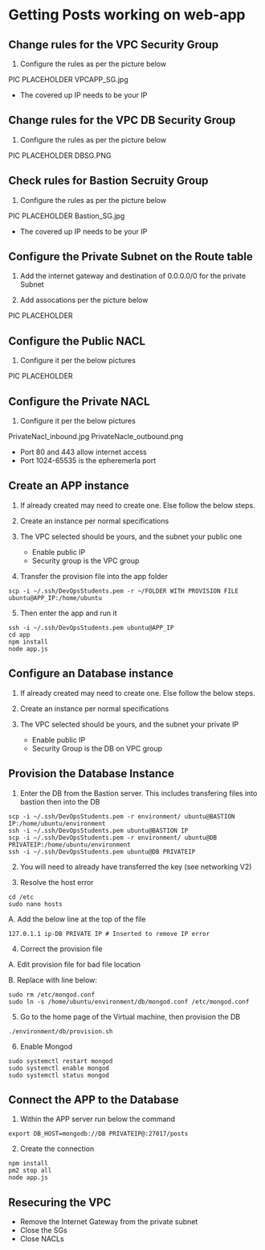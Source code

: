 # Getting Posts working on web-app

## Change rules for the VPC Security Group

1. Configure the rules as per the picture below

PIC PLACEHOLDER
VPCAPP_SG.jpg

- The covered up IP needs to be your IP

## Change rules for the VPC DB Security Group

1. Configure the rules as per the picture below

PIC PLACEHOLDER
DBSG.PNG

## Check rules for Bastion Secruity Group

1. Configure the rules as per the picture below

PIC PLACEHOLDER
Bastion_SG.jpg

- The covered up IP needs to be your IP

## Configure the Private Subnet on the Route table

1. Add the internet gateway and destination of 0.0.0.0/0 for the private Subnet

2. Add assocations per the picture below

PIC PLACEHOLDER

## Configure the Public NACL

1. Configure it per the below pictures

PIC PLACEHOLDER

## Configure the Private NACL

1. Configure it per the below pictures

PrivateNacl_inbound.jpg
PrivateNacle_outbound.png

- Port 80 and 443 allow internet access
- Port 1024-65535 is the epheremerla port

## Create an APP instance

1. If already created may need to create one. Else follow the below steps. 

2. Create an instance per normal specifications

3. The VPC selected should be yours, and the subnet your public one
	- Enable public IP
	- Security group is the VPC group

4. Transfer the provision file into the app folder

```
scp -i ~/.ssh/DevOpsStudents.pem -r ~/FOLDER WITH PROVISION FILE ubuntu@APP_IP:/home/ubuntu
```
5. Then enter the app and run it

```
ssh -i ~/.ssh/DevOpsStudents.pem ubuntu@APP_IP
cd app
npm install
node app.js
```

## Configure an Database instance

1. If already created may need to create one. Else follow the below steps. 

2. Create an instance per normal specifications

3. The VPC selected should be yours, and the subnet your private IP
	- Enable public IP
	- Security Group is the DB on VPC group


## Provision the Database Instance

1. Enter the DB from the Bastion server. This includes transfering files into bastion then into the DB

```
scp -i ~/.ssh/DevOpsStudents.pem -r environment/ ubuntu@BASTION IP:/home/ubuntu/environment
ssh -i ~/.ssh/DevOpsStudents.pem ubuntu@BASTION IP
scp -i ~/.ssh/DevOpsStudents.pem -r environment/ ubuntu@DB PRIVATEIP:/home/ubuntu/environment
ssh -i ~/.ssh/DevOpsStudents.pem ubuntu@DB PRIVATEIP
```

2. You will need to already have transferred the key (see networking V2)

3. Resolve the host error

```
cd /etc
sudo nano hosts
```

A. Add the below line at the top of the file

```127.0.1.1 ip-DB PRIVATE IP # Inserted to remove IP error```

4. Correct the provision file

A. Edit provision file for bad file location

B. Replace with line below:

```
sudo rm /etc/mongod.conf
sudo ln -s /home/ubuntu/environment/db/mongod.conf /etc/mongod.conf
```

5. Go to the home page of the Virtual machine, then provision the DB

```./environment/db/provision.sh```

6. Enable Mongod

```
sudo systemctl restart mongod
sudo systemctl enable mongod
sudo systemctl status mongod
```

## Connect the APP to the Database

1. Within the APP server run below the command

```export DB_HOST=mongodb://DB PRIVATEIP@:27017/posts```

2. Create the connection

```
npm install
pm2 stop all
node app.js
```

## Resecuring the VPC

- Remove the Internet Gateway from the private subnet
- Close the SGs
- Close NACLs

